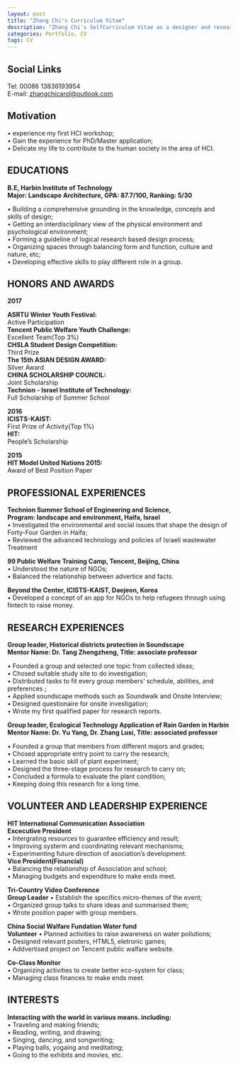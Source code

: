 ```yaml
---
layout: post
title: "Zhang Chi's Curriculum Vitae"
description: "Zhang Chi's SelfCurriculum Vitae as a designer and researcher"
categories: Portfolio, CV
tags: CV
---
```



## Social Links


Tel: 00086 13836193954  
E-mail: zhangchicarol@outlook.com  

  

## Motivation

• experience my first HCI workshop;   
• Gain the experience for PhD/Master application;  
• Delicate my life to contribute to the human society in the area of HCI.  

  
  

## EDUCATIONS
    

**B.E, Harbin Institute of Technology**  
**Major: Landscape Architecture, GPA: 87.7/100, Ranking: 5/30**  

• Building a comprehensive grounding in the knowledge, concepts and skills of design;  
• Getting an interdisciplinary view of the physical environment and psychological environment;  
• Forming a guideline of logical research based design process;  
• Organizing spaces through balancing form and function, culture and nature, etc;  
• Developing effective skills to play different role in a group.  
  
  
## HONORS AND AWARDS

**2017**  

**ASRTU Winter Youth Festival:**  
Active Participation  
**Tencent Public Welfare Youth Challenge:**  
Excellent Team(Top 3%)  
**CHSLA Student Design Competition:**  
Third Prize  
**The 15th ASIAN DESIGN AWARD:**  
Silver Award  
**CHINA SCHOLARSHIP COUNCIL:**  
Joint Scholarship  
**Technion - Israel Institute of Technology:**  
Full Scholarship of Summer School  

**2016**  
**ICISTS-KAIST:**  
First Prize of Activity(Top 1%)  
**HIT:**  
People’s Scholarship  


**2015**  
**HIT Model United Nations 2015:**  
Award of Best Position Paper  

  
  

## PROFESSIONAL EXPERIENCES

**Technion Summer School of Engineering and Science,**  
**Program: landscape and environment, Haifa, Israel**  
• Investigated the environmental and social issues that shape the design of Forty-Four Garden in Haifa;  
• Reviewed the advanced technology and policies of Israeli wastewater Treatment  



**99 Public Welfare Training Camp, Tencent, Beijing, China**  
• Understood the nature of NGOs;  
• Balanced the relationship between advertice and facts.  



**Beyond the Center, ICISTS-KAIST, Daejeon, Korea**  
• Developed a concept of an app for NGOs to help refugees through using fintech to raise money.   

  
  
## RESEARCH EXPERIENCES


**Group leader, Historical districts protection in Soundscape**  
**Mentor Name: Dr. Tang Zhengzheng, Title: associate professor**  

• Founded a group and selected one topic from collected ideas;  
• Chosed suitable study site to do investigation;  
• Distributed tasks to fit every group members’ schedule, abilities, and preferences ;  
• Applied soundscape methods such as Soundwalk and Onsite Interview;  
• Designed questionaire for onsite investigation;  
• Wrote my first qualified paper for research reports.  

  
**Group leader, Ecological Technology Application of Rain Garden in Harbin**   
**Mentor Name: Dr. Yu Yang, Dr. Zhang Lusi, Title: associated professor**  

• Founded a group that members from different majors and grades;   
• Chosed appropriate entry point to carry the research;  
• Learned the basic skill of plant experiment;   
• Designed the three-stage process for research to carry on;  
• Concluded a formula to evaluate the plant condition;   
• Keeping doing this research for a long time.  
  
  

## VOLUNTEER AND LEADERSHIP EXPERIENCE


**HIT International Communication Association**  
**Excecutive President**                     
• Intergrating resources to guarantee efficiency and result;  
• Improving systerm and coordinating relevant mechanisms;  
• Experimenting future direction of asociation’s  development.  
**Vice President(Financial)**  
• Balancing the relationship of Association and school;  
• Managing budgets and expenditure to make ends meet.  

**Tri-Country Video Conference**                             
**Group Leader** 
• Establish the specifics micro-themes of the event;  
• Organized group talks to share ideas and summarised them;  
• Wrote position paper with group members.  


**China Social Walfare Fundation Water fund**                              
**Volunteer** 
• Planned activities to raise awareness on water pollutions;  
• Designed relevant posters, HTML5, eletronic games;  
• Addvertised project on Tencent public walfare website.  


**Co-Class Monitor**                              
• Organizing activities to create better eco-system for class;   
• Managing class finances to make ends meet.  

  
  
## INTERESTS


**Interacting with the world in various means. including:**  
• Traveling and making friends;  
• Reading, writing, and drawing;  
• Singing, dancing, and songwriting;  
• Playing balls, yogaing and meditating;  
• Going to the exhibits and movies, etc.

